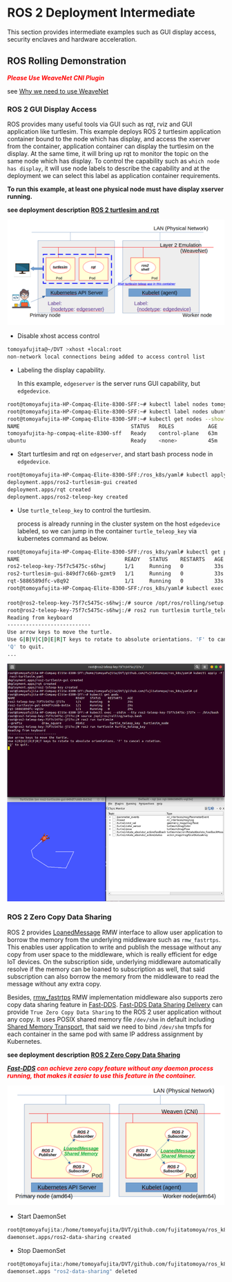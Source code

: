 # ROS 2 Deployment Intermediate

This section provides intermediate examples such as GUI display access, security enclaves and hardware acceleration.

## ROS Rolling Demonstration

***<span style="color: red"> Please Use WeaveNet CNI Plugin </span>***

see [Why we need to use WeaveNet](./ROS2_Deployment_Demonstration.md#ros-rolling-demonstration)

### ROS 2 GUI Display Access

ROS provides many useful tools via GUI such as rqt, rviz and GUI application like turtlesim.
This example deploys ROS 2 turtlesim application container bound to the node which has display, and access the xserver from the container, application container can display the turtlesim on the display.
At the same time, it will bring up rqt to monitor the topic on the same node which has display.
To control the capability such as `which node has display`, it will use node labels to describe the capability and at the deployment we can select this label as application container requirements.

**To run this example, at least one physical node must have display xserver running.**

**see deployment description [ROS 2 turtlesim and rqt](./../yaml/ros2-turtlesim.yaml)**

![ROS 2 Turtlesim and Rqt Overview](./../images/ros2_turtlesim_overview.png)

- Disable xhost access control

```bash
tomoyafujita@~/DVT >xhost +local:root
non-network local connections being added to access control list
```

- Labeling the display capability.

  In this example, `edgeserver` is the server runs GUI capability, but `edgedevice`.

```bash
root@tomoyafujita-HP-Compaq-Elite-8300-SFF:~# kubectl label nodes tomoyafujita-hp-compaq-elite-8300-sff nodetype=edgeserver
root@tomoyafujita-HP-Compaq-Elite-8300-SFF:~# kubectl label nodes ubuntu nodetype=edgedevice
root@tomoyafujita-HP-Compaq-Elite-8300-SFF:~# kubectl get nodes --show-labels
NAME                                    STATUS   ROLES           AGE   VERSION   LABELS
tomoyafujita-hp-compaq-elite-8300-sff   Ready    control-plane   63m   v1.25.5   beta.kubernetes.io/arch=amd64,beta.kubernetes.io/os=linux,kubernetes.io/arch=amd64,kubernetes.io/hostname=tomoyafujita-hp-compaq-elite-8300-sff,kubernetes.io/os=linux,node-role.kubernetes.io/control-plane=,node.kubernetes.io/exclude-from-external-load-balancers=,nodetype=edgeserver
ubuntu                                  Ready    <none>          45m   v1.25.5   beta.kubernetes.io/arch=arm64,beta.kubernetes.io/os=linux,kubernetes.io/arch=arm64,kubernetes.io/hostname=ubuntu,kubernetes.io/os=linux,nodetype=edgedevice
```

- Start turtlesim and rqt on `edgeserver`, and start bash process node in `edgedevice`.

```bash
root@tomoyafujita-HP-Compaq-Elite-8300-SFF:/ros_k8s/yaml# kubectl apply -f ros2-turtlesim.yaml
deployment.apps/ros2-turtlesim-gui created
deployment.apps/rqt created
deployment.apps/ros2-teleop-key created
```

- Use `turtle_teleop_key` to control the turtlesim.

  process is already running in the cluster system on the host `edgedevice` labeled, so we can jump in the container `turtle_teleop_key` via kubernetes command as below.

```bash
root@tomoyafujita-HP-Compaq-Elite-8300-SFF:/ros_k8s/yaml# kubectl get pods
NAME                                  READY   STATUS    RESTARTS   AGE
ros2-teleop-key-75f7c5475c-s6hwj      1/1     Running   0          33s
ros2-turtlesim-gui-849df7c66b-gzmt9   1/1     Running   0          33s
rqt-5886589dfc-v8q92                  1/1     Running   0          33s
root@tomoyafujita-HP-Compaq-Elite-8300-SFF:/ros_k8s/yaml# kubectl exec --stdin --tty ros2-teleop-key-75f7c5475c-s6hwj -- /bin/bash

root@ros2-teleop-key-75f7c5475c-s6hwj:/# source /opt/ros/rolling/setup.bash
root@ros2-teleop-key-75f7c5475c-s6hwj:/# ros2 run turtlesim turtle_teleop_key
Reading from keyboard
---------------------------
Use arrow keys to move the turtle.
Use G|B|V|C|D|E|R|T keys to rotate to absolute orientations. 'F' to cancel a rotation.
'Q' to quit.
...
```

<img src="./../images/ros2_turtlesim_output.png" width="800">

### ROS 2 Zero Copy Data Sharing

ROS 2 provides [LoanedMessage](https://design.ros2.org/articles/zero_copy.html) RMW interface to allow user application to borrow the memory from the underlying middleware such as `rmw_fastrtps`.
This enables user application to write and publish the message without any copy from user space to the middleware, which is really efficient for edge IoT devices.
On the subscription side, underlying middleware automatically resolve if the memory can be loaned to subscription as well, that said subscription can also borrow the memory from the middleware to read the message without any extra copy.

Besides, [rmw_fastrtps](https://github.com/ros2/rmw_fastrtps) RMW implementation middleware also supports zero copy data sharing feature in [Fast-DDS](https://github.com/eProsima/Fast-DDS).
[Fast-DDS Data Sharing Delivery](https://fast-dds.docs.eprosima.com/en/latest/fastdds/transport/datasharing.html) can provide `True Zero Copy Data Sharing` to the ROS 2 user application without any copy.
It uses POSIX shared memory file `/dev/shm` in default including [Shared Memory Transport](https://fast-dds.docs.eprosima.com/en/latest/fastdds/transport/shared_memory/shared_memory.html#shared-memory-transport), that said we need to bind `/dev/shm` tmpfs for each container in the same pod with same IP address assignment by Kubernetes.

**see deployment description [ROS 2 Zero Copy Data Sharing](./../yaml/ros2-data-sharing.yaml)**

***<span style="color: red"> [Fast-DDS](https://github.com/eProsima/Fast-DDS) can achieve zero copy feature without any daemon process running, that makes it easier to use this feature in the container. </span>***

![ROS 2 Data Sharing](./../images/ros2_data_sharing.png)

- Start DaemonSet

```bash
root@tomoyafujita:/home/tomoyafujita/DVT/github.com/fujitatomoya/ros_k8s/yaml# kubectl apply -f ros2-data-sharing.yaml
daemonset.apps/ros2-data-sharing created
```

- Stop DaemonSet

```bash
root@tomoyafujita:/home/tomoyafujita/DVT/github.com/fujitatomoya/ros_k8s/yaml# kubectl delete -f ros2-data-sharing.yaml
daemonset.apps "ros2-data-sharing" deleted
```
